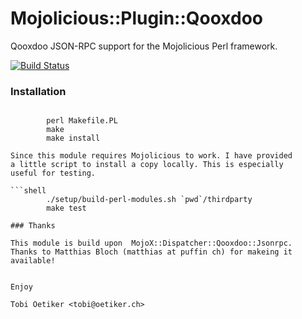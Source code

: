 Mojolicious::Plugin::Qooxdoo
============================

Qooxdoo JSON-RPC support for the Mojolicious Perl framework.

[![Build Status](https://travis-ci.org/oetiker/mojolicious-plugin-qooxdoo.png?branch=master)](https://travis-ci.org/oetiker/mojolicious-plugin-qooxdoo)

### Installation

```shell

        perl Makefile.PL
        make
        make install

Since this module requires Mojolicious to work. I have provided
a little script to install a copy locally. This is especially
useful for testing.

```shell
        ./setup/build-perl-modules.sh `pwd`/thirdparty
        make test

### Thanks

This module is build upon  MojoX::Dispatcher::Qooxdoo::Jsonrpc.
Thanks to Matthias Bloch (matthias at puffin ch) for makeing it
available!


Enjoy

Tobi Oetiker <tobi@oetiker.ch>
